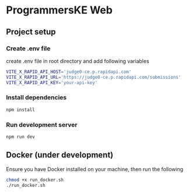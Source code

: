 # ProgrammersKE Web

## Project setup

### Create .env file

create .env file in root directory and add following variables

```bash
VITE_X_RAPID_API_HOST='judge0-ce.p.rapidapi.com'
VITE_X_RAPID_API_URL='https://judge0-ce.p.rapidapi.com/submissions'
VITE_X_RAPID_API_KEY='your-api-key'
```
<!-- NOTE: The above variables are still under development. However, make use of your own API keys, which you can get from [RapidAPI](https://rapidapi.com/). -->

### Install dependencies

```bash
npm install
```

### Run development server

```bash
npm run dev
```

## Docker (under development)

Ensure you have Docker installed on your machine, then run the following 

```bash
chmod +x run_docker.sh
./run_docker.sh
```
